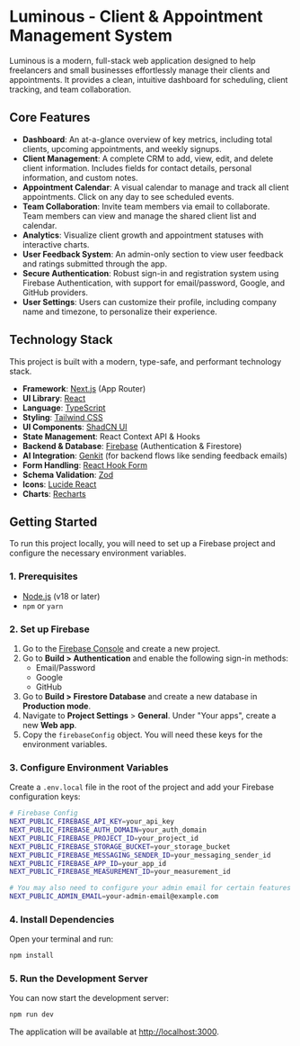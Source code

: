 # Luminous - Client & Appointment Management System

Luminous is a modern, full-stack web application designed to help freelancers and small businesses effortlessly manage their clients and appointments. It provides a clean, intuitive dashboard for scheduling, client tracking, and team collaboration.

## Core Features

- **Dashboard**: An at-a-glance overview of key metrics, including total clients, upcoming appointments, and weekly signups.
- **Client Management**: A complete CRM to add, view, edit, and delete client information. Includes fields for contact details, personal information, and custom notes.
- **Appointment Calendar**: A visual calendar to manage and track all client appointments. Click on any day to see scheduled events.
- **Team Collaboration**: Invite team members via email to collaborate. Team members can view and manage the shared client list and calendar.
- **Analytics**: Visualize client growth and appointment statuses with interactive charts.
- **User Feedback System**: An admin-only section to view user feedback and ratings submitted through the app.
- **Secure Authentication**: Robust sign-in and registration system using Firebase Authentication, with support for email/password, Google, and GitHub providers.
- **User Settings**: Users can customize their profile, including company name and timezone, to personalize their experience.

## Technology Stack

This project is built with a modern, type-safe, and performant technology stack.

- **Framework**: [Next.js](https://nextjs.org/) (App Router)
- **UI Library**: [React](https://reactjs.org/)
- **Language**: [TypeScript](https://www.typescriptlang.org/)
- **Styling**: [Tailwind CSS](https://tailwindcss.com/)
- **UI Components**: [ShadCN UI](https://ui.shadcn.com/)
- **State Management**: React Context API & Hooks
- **Backend & Database**: [Firebase](https://firebase.google.com/) (Authentication & Firestore)
- **AI Integration**: [Genkit](https://firebase.google.com/docs/genkit) (for backend flows like sending feedback emails)
- **Form Handling**: [React Hook Form](https://react-hook-form.com/)
- **Schema Validation**: [Zod](https://zod.dev/)
- **Icons**: [Lucide React](https://lucide.dev/)
- **Charts**: [Recharts](https://recharts.org/)

## Getting Started

To run this project locally, you will need to set up a Firebase project and configure the necessary environment variables.

### 1. Prerequisites

- [Node.js](https://nodejs.org/) (v18 or later)
- `npm` or `yarn`

### 2. Set up Firebase

1.  Go to the [Firebase Console](https://console.firebase.google.com/) and create a new project.
2.  Go to **Build > Authentication** and enable the following sign-in methods:
    -   Email/Password
    -   Google
    -   GitHub
3.  Go to **Build > Firestore Database** and create a new database in **Production mode**.
4.  Navigate to **Project Settings** > **General**. Under "Your apps", create a new **Web app**.
5.  Copy the `firebaseConfig` object. You will need these keys for the environment variables.

### 3. Configure Environment Variables

Create a `.env.local` file in the root of the project and add your Firebase configuration keys:

```bash
# Firebase Config
NEXT_PUBLIC_FIREBASE_API_KEY=your_api_key
NEXT_PUBLIC_FIREBASE_AUTH_DOMAIN=your_auth_domain
NEXT_PUBLIC_FIREBASE_PROJECT_ID=your_project_id
NEXT_PUBLIC_FIREBASE_STORAGE_BUCKET=your_storage_bucket
NEXT_PUBLIC_FIREBASE_MESSAGING_SENDER_ID=your_messaging_sender_id
NEXT_PUBLIC_FIREBASE_APP_ID=your_app_id
NEXT_PUBLIC_FIREBASE_MEASUREMENT_ID=your_measurement_id

# You may also need to configure your admin email for certain features
NEXT_PUBLIC_ADMIN_EMAIL=your-admin-email@example.com
```

### 4. Install Dependencies

Open your terminal and run:

```bash
npm install
```

### 5. Run the Development Server

You can now start the development server:

```bash
npm run dev
```

The application will be available at [http://localhost:3000](http://localhost:3000).
